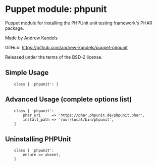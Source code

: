 # Puppet module: phpunit

Puppet module for installing the PHPUnit unit testing framework's PHAR package.

Made by [Andrew Kandels](http://andrewkandels.com/)

GitHub: https://github.com/andrew-kandels/puppet-phpunit

Released under the terms of the BSD-2 license.

## Simple Usage

```
    class { 'phpunit': }
```

## Advanced Usage (complete options list)

```
    class { 'phpunit':
        phar_uri     => 'https://phar.phpunit.de/phpunit.phar',
        install_path => '/usr/local/bin/phpunit',
    }
```

## Uninstalling PHPUnit

```
    class { 'phpunit':
        ensure => absent,
    }
```
